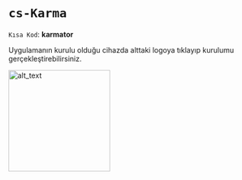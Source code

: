 # `cs-Karma`

`Kısa Kod`: **karmator**

Uygulamanın kurulu olduğu cihazda alttaki logoya tıklayıp kurulumu gerçekleştirebilirsiniz.

[<img alt="alt_text" width="200px" src="https://i.imgur.com/7Wk9P2C.png"/>](https://kraptor123.github.io/redirect/?r=cloudstreamrepo://raw.githubusercontent.com/Kraptor123/cs-Karma/refs/heads/master/repo.json)